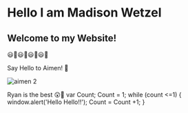 
<html>
<head>
<title> Page Title </title>
<body>
<h1> Hello I am Madison Wetzel </h1>
<h2> Welcome to my Website! </h2>
<p> 😃🤩😃🤩😃🤩😃🤩 </p>
</body>
</head>
</html>
Say Hello to Aimen! 🤗

![aimen 2](https://user-images.githubusercontent.com/110491064/182712657-0ac1fade-6971-405f-a534-003d14a10201.jpg)

Ryan is the best 😲🦎
var Count;
Count = 1;
while (count <=1)  {
window.alert('Hello Hello!!');
Count = Count +1;
}
